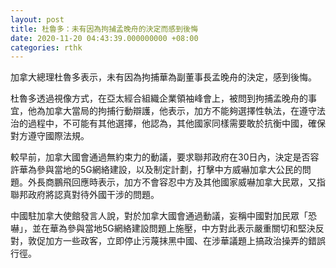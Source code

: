 ```yaml
---
layout: post
title: 杜魯多：未有因為拘捕孟晚舟的決定而感到後悔
date: 2020-11-20 04:43:39.000000000 +08:00
categories: rthk
---
```


加拿大總理杜魯多表示，未有因為拘捕華為副董事長孟晚舟的決定，感到後悔。

杜魯多透過視像方式，在亞太經合組織企業領袖峰會上，被問到拘捕孟晚舟的事宜，他為加拿大當局的拘捕行動辯護，他表示，加方不能夠選擇性執法，在遵守法治的過程中，不可能有其他選擇，他認為，其他國家同樣需要敢於抗衡中國，確保對方遵守國際法規。

較早前，加拿大國會通過無約束力的動議，要求聯邦政府在30日內，決定是否容許華為參與當地的5G網絡建設，以及制定計劃，打擊中方威嚇加拿大公民的問題。外長商鵬飛回應時表示，加方不會容忍中方及其他國家威嚇加拿大民眾，又指聯邦政府將認真對待外國干涉的問題。

中國駐加拿大使館發言人說，對於加拿大國會通過動議，妄稱中國對加民眾「恐嚇」，並在華為參與當地5G網絡建設問題上施壓，中方對此表示嚴重關切和堅決反對，敦促加方一些政客，立即停止污蔑抹黑中國、在涉華議題上搞政治操弄的錯誤行徑。
